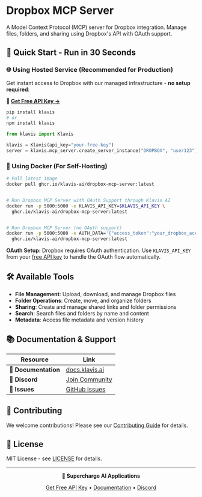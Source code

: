 # Dropbox MCP Server

A Model Context Protocol (MCP) server for Dropbox integration. Manage files, folders, and sharing using Dropbox's API with OAuth support.

## 🚀 Quick Start - Run in 30 Seconds

### 🌐 Using Hosted Service (Recommended for Production)

Get instant access to Dropbox with our managed infrastructure - **no setup required**:

**🔗 [Get Free API Key →](https://www.klavis.ai/home/api-keys)**

```bash
pip install klavis
# or
npm install klavis
```

```python
from klavis import Klavis

klavis = Klavis(api_key="your-free-key")
server = klavis.mcp_server.create_server_instance("DROPBOX", "user123")
```

### 🐳 Using Docker (For Self-Hosting)

```bash
# Pull latest image
docker pull ghcr.io/klavis-ai/dropbox-mcp-server:latest


# Run Dropbox MCP Server with OAuth Support through Klavis AI
docker run -p 5000:5000 -e KLAVIS_API_KEY=$KLAVIS_API_KEY \
  ghcr.io/klavis-ai/dropbox-mcp-server:latest


# Run Dropbox MCP Server (no OAuth support)
docker run -p 5000:5000 -e AUTH_DATA='{"access_token":"your_dropbox_access_token_here"}' \
  ghcr.io/klavis-ai/dropbox-mcp-server:latest
```

**OAuth Setup:** Dropbox requires OAuth authentication. Use `KLAVIS_API_KEY` from your [free API key](https://www.klavis.ai/home/api-keys) to handle the OAuth flow automatically.

## 🛠️ Available Tools

- **File Management**: Upload, download, and manage Dropbox files
- **Folder Operations**: Create, move, and organize folders
- **Sharing**: Create and manage shared links and folder permissions
- **Search**: Search files and folders by name and content
- **Metadata**: Access file metadata and version history

## 📚 Documentation & Support

| Resource | Link |
|----------|------|
| **📖 Documentation** | [docs.klavis.ai](https://docs.klavis.ai) |
| **💬 Discord** | [Join Community](https://discord.gg/p7TuTEcssn) |
| **🐛 Issues** | [GitHub Issues](https://github.com/klavis-ai/klavis/issues) |

## 🤝 Contributing

We welcome contributions! Please see our [Contributing Guide](../../CONTRIBUTING.md) for details.

## 📜 License

MIT License - see [LICENSE](../../LICENSE) for details.

---

<div align="center">
  <p><strong>🚀 Supercharge AI Applications </strong></p>
  <p>
    <a href="https://www.klavis.ai">Get Free API Key</a> •
    <a href="https://docs.klavis.ai">Documentation</a> •
    <a href="https://discord.gg/p7TuTEcssn">Discord</a>
  </p>
</div>
